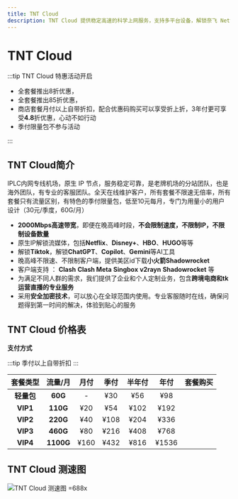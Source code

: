 ```yaml
---
title: TNT Cloud
description: TNT Cloud 提供稳定高速的科学上网服务，支持多平台设备，解锁奈飞 Netflix、HBO Max、Disney+ 等主流流媒体，适用于出国服务、流媒体加速以及个人和企业定制化解决方案，保障连接安全稳定，畅享高速体验。
---
```


# TNT Cloud

<!--@include: ./tip.md-->

:::tip TNT Cloud 特惠活动开启

- 全套餐推出8折优惠，<Copy type="tip" label="点击复制优惠码: TNT80" text="TNT80" bold />
- 全套餐推出85折优惠，<Copy type="tip" label="点击复制优惠码: TNT85" text="TNT85" bold />
- 商店套餐月付以上自带折扣，配合优惠码购买可以享受折上折，3年付更可享受**4.8**折优惠，心动不如行动
- 季付限量包不参与活动

:::

<Links
  :grid="2"
  :items="[
    {
      image: { src: 'https://i.theojs.cn/docs/TNT.webp', crop: true },
      name: 'TNT Cloud  特惠活动开启',
      // desc: '活动时间：即日至2025年9月15号23点59分',
      link: 'https://itheo.top/tnt',
      rel: 'sponsored noreferrer'
    }
  ]"
/>

## TNT Cloud简介 <Pill :image="{ src: 'https://i.theojs.cn/docs/TNT.webp', crop: true }" name="TNT Cloud官网" link="https://itheo.top/tnt" rel="sponsored noreferrer" /><Copy type="tip" label="点击复制优惠码: TNT80" text="TNT80" bold /><Copy type="tip" label="点击复制优惠码: TNT85" text="TNT85" bold />

IPLC内网专线机场，原生 IP 节点，服务稳定可靠，是老牌机场的分站团队，也是海外团队，有专业的客服团队。全天在线维护客户，所有套餐不限速无倍率，所有套餐只有流量区别，有特色的季付限量包，低至10元每月，专门为用量小的用户设计（30元/季度，60G/月）

- **2000Mbps高速带宽**，即便在晚高峰时段，**不会限制速度，不限制IP，不限制设备数量**
- 原生IP解锁流媒体，包括**Netflix**、**Disney+**、**HBO**、**HUGO**等等
- 解锁**Tiktok**，解锁**ChatGPT**、**Copilot**、**Gemini**等AI工具
- 晚高峰不限速、不限制客户端，提供美区id下载**小火箭Shadowrocket**
- 客户端支持 ： **Clash** **Clash Meta** **Singbox** **v2rayn** **Shadowrocket** 等
- 为满足不同人群的需求，我们提供了企业和个人定制业务，包含**跨境电商和tk运营直播的专业服务**
- 采用**安全加密技术**，可以放心在全球范围内使用。专业客服随时在线，确保问题得到第一时间的解决，体验到贴心的服务

## TNT Cloud 价格表

**支付方式** <Pill :icon="{ icon: 'bi:alipay', color: '#1677ff' }" name="支付宝" /><Pill :icon="{ icon: 'ri:wechat-pay-fill', color: '#07C160' }" name="微信支付" /><Pill icon="cryptocurrency-color:usdt" name="USDT" />

:::tip
季付以上自带折扣
:::

|  套餐类型  |  流量/月  | 月付 | 季付 | 半年付 | 年付  |                                                    套餐购买                                                    |
| :--------: | :-------: | :--: | :--: | :----: | :---: | :------------------------------------------------------------------------------------------------------------: |
| **轻量包** |  **60G**  |  -   | ¥30  |  ¥56   |  ¥98  | <Pill icon="mdi:arrow-right-circle" name="立即购买" link="https://itheo.top/tnt" rel="sponsored noreferrer" /> |
|  **VIP1**  | **110G**  | ¥20  | ¥54  |  ¥102  | ¥192  | <Pill icon="mdi:arrow-right-circle" name="立即购买" link="https://itheo.top/tnt" rel="sponsored noreferrer" /> |
|  **VIP2**  | **220G**  | ¥40  | ¥108 |  ¥204  | ¥336  | <Pill icon="mdi:arrow-right-circle" name="立即购买" link="https://itheo.top/tnt" rel="sponsored noreferrer" /> |
|  **VIP3**  | **460G**  | ¥80  | ¥216 |  ¥408  | ¥768  | <Pill icon="mdi:arrow-right-circle" name="立即购买" link="https://itheo.top/tnt" rel="sponsored noreferrer" /> |
|  **VIP4**  | **1100G** | ¥160 | ¥432 |  ¥816  | ¥1536 | <Pill icon="mdi:arrow-right-circle" name="立即购买" link="https://itheo.top/tnt" rel="sponsored noreferrer" /> |

## TNT Cloud 测速图

![TNT Cloud 测速图 =688x](https://i.theojs.cn/airport/tnt.webp)
